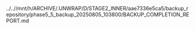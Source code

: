 ../..//mnt/h/ARCHIVE/.UNWRAP/D/STAGE2_INNER/aae7336e5ca5/backup_repository/phase5_5_backup_20250805_103800/BACKUP_COMPLETION_REPORT.md